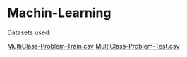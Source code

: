 # Machin-Learning

Datasets used:

[MultiClass-Problem-Train.csv](https://github.com/sanazgit/Machin-Learning/files/9044870/MultiClass-Problem-Train.csv)
[MultiClass-Problem-Test.csv](https://github.com/sanazgit/Machin-Learning/files/9044871/MultiClass-Problem-Test.csv)
